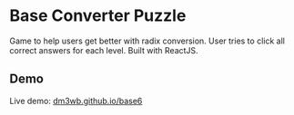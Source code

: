 # Base Converter Puzzle

Game to help users get better with radix conversion. User tries to click all correct answers for each level. Built with ReactJS.

## Demo

Live demo: [dm3wb.github.io/base6](https://dm3wb.github.io/base6)
